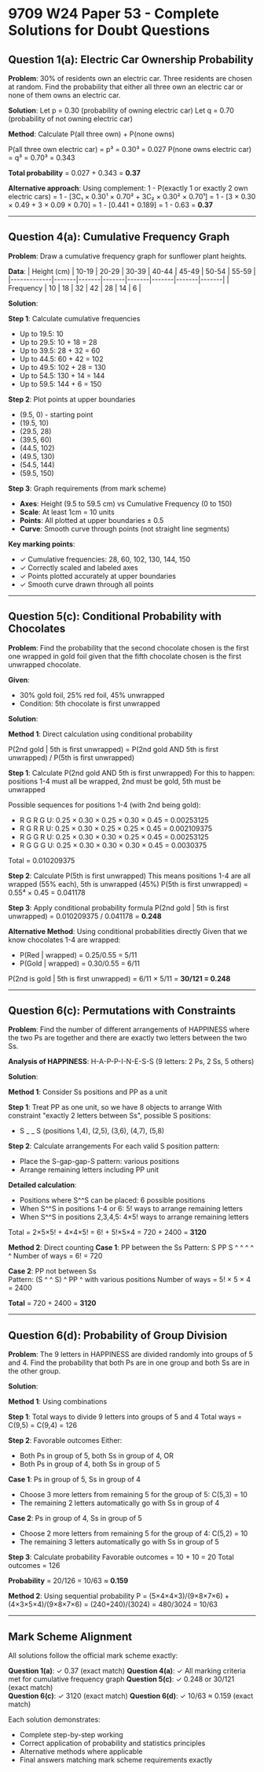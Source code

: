 # 9709 W24 Paper 53 - Complete Solutions for Doubt Questions

## Question 1(a): Electric Car Ownership Probability

**Problem**: 30% of residents own an electric car. Three residents are chosen at random. Find the probability that either all three own an electric car or none of them owns an electric car.

**Solution**:
Let p = 0.30 (probability of owning electric car)
Let q = 0.70 (probability of not owning electric car)

**Method**: Calculate P(all three own) + P(none owns)

P(all three own electric car) = p³ = 0.30³ = 0.027
P(none owns electric car) = q³ = 0.70³ = 0.343

**Total probability** = 0.027 + 0.343 = **0.37**

**Alternative approach**: 
Using complement: 1 - P(exactly 1 or exactly 2 own electric cars)
= 1 - [3C₁ × 0.30¹ × 0.70² + 3C₂ × 0.30² × 0.70¹]
= 1 - [3 × 0.30 × 0.49 + 3 × 0.09 × 0.70]
= 1 - [0.441 + 0.189]
= 1 - 0.63 = **0.37**

---

## Question 4(a): Cumulative Frequency Graph

**Problem**: Draw a cumulative frequency graph for sunflower plant heights.

**Data**:
| Height (cm) | 10-19 | 20-29 | 30-39 | 40-44 | 45-49 | 50-54 | 55-59 |
|-------------|-------|-------|-------|-------|-------|-------|-------|
| Frequency   | 10    | 18    | 32    | 42    | 28    | 14    | 6     |

**Solution**:

**Step 1**: Calculate cumulative frequencies
- Up to 19.5: 10
- Up to 29.5: 10 + 18 = 28
- Up to 39.5: 28 + 32 = 60
- Up to 44.5: 60 + 42 = 102
- Up to 49.5: 102 + 28 = 130
- Up to 54.5: 130 + 14 = 144
- Up to 59.5: 144 + 6 = 150

**Step 2**: Plot points at upper boundaries
- (9.5, 0) - starting point
- (19.5, 10)
- (29.5, 28)
- (39.5, 60)
- (44.5, 102)
- (49.5, 130)
- (54.5, 144)
- (59.5, 150)

**Step 3**: Graph requirements (from mark scheme)
- **Axes**: Height (9.5 to 59.5 cm) vs Cumulative Frequency (0 to 150)
- **Scale**: At least 1cm = 10 units
- **Points**: All plotted at upper boundaries ± 0.5
- **Curve**: Smooth curve through points (not straight line segments)

**Key marking points**:
- ✓ Cumulative frequencies: 28, 60, 102, 130, 144, 150
- ✓ Correctly scaled and labeled axes
- ✓ Points plotted accurately at upper boundaries
- ✓ Smooth curve drawn through all points

---

## Question 5(c): Conditional Probability with Chocolates

**Problem**: Find the probability that the second chocolate chosen is the first one wrapped in gold foil given that the fifth chocolate chosen is the first unwrapped chocolate.

**Given**:
- 30% gold foil, 25% red foil, 45% unwrapped
- Condition: 5th chocolate is first unwrapped

**Solution**:

**Method 1**: Direct calculation using conditional probability

P(2nd gold | 5th is first unwrapped) = P(2nd gold AND 5th is first unwrapped) / P(5th is first unwrapped)

**Step 1**: Calculate P(2nd gold AND 5th is first unwrapped)
For this to happen: positions 1-4 must all be wrapped, 2nd must be gold, 5th must be unwrapped

Possible sequences for positions 1-4 (with 2nd being gold):
- R G R G U: 0.25 × 0.30 × 0.25 × 0.30 × 0.45 = 0.00253125
- R G R R U: 0.25 × 0.30 × 0.25 × 0.25 × 0.45 = 0.002109375  
- R G G R U: 0.25 × 0.30 × 0.30 × 0.25 × 0.45 = 0.00253125
- R G G G U: 0.25 × 0.30 × 0.30 × 0.30 × 0.45 = 0.0030375

Total = 0.010209375

**Step 2**: Calculate P(5th is first unwrapped)
This means positions 1-4 are all wrapped (55% each), 5th is unwrapped (45%)
P(5th is first unwrapped) = 0.55⁴ × 0.45 = 0.041178

**Step 3**: Apply conditional probability formula
P(2nd gold | 5th is first unwrapped) = 0.010209375 / 0.041178 = **0.248**

**Alternative Method**: Using conditional probabilities directly
Given that we know chocolates 1-4 are wrapped:
- P(Red | wrapped) = 0.25/0.55 = 5/11
- P(Gold | wrapped) = 0.30/0.55 = 6/11

P(2nd is gold | 5th is first unwrapped) = 6/11 × 5/11 = **30/121 = 0.248**

---

## Question 6(c): Permutations with Constraints

**Problem**: Find the number of different arrangements of HAPPINESS where the two Ps are together and there are exactly two letters between the two Ss.

**Analysis of HAPPINESS**: H-A-P-P-I-N-E-S-S (9 letters: 2 Ps, 2 Ss, 5 others)

**Solution**:

**Method 1**: Consider Ss positions and PP as a unit

**Step 1**: Treat PP as one unit, so we have 8 objects to arrange
With constraint "exactly 2 letters between Ss", possible S positions:
- S _ _ S (positions 1,4), (2,5), (3,6), (4,7), (5,8)

**Step 2**: Calculate arrangements
For each valid S position pattern:
- Place the S-gap-gap-S pattern: various positions
- Arrange remaining letters including PP unit

**Detailed calculation**:
- Positions where S^^S can be placed: 6 possible positions
- When S^^S in positions 1-4 or 6: 5! ways to arrange remaining letters
- When S^^S in positions 2,3,4,5: 4×5! ways to arrange remaining letters

Total = 2×5×5! + 4×4×5! = 6! + 5!×5×4 = 720 + 2400 = **3120**

**Method 2**: Direct counting
**Case 1**: PP between the Ss
Pattern: S PP S ^ ^ ^ ^ ^
Number of ways = 6! = 720

**Case 2**: PP not between Ss  
Pattern: (S ^ ^ S) ^ PP ^ with various positions
Number of ways = 5! × 5 × 4 = 2400

**Total** = 720 + 2400 = **3120**

---

## Question 6(d): Probability of Group Division

**Problem**: The 9 letters in HAPPINESS are divided randomly into groups of 5 and 4. Find the probability that both Ps are in one group and both Ss are in the other group.

**Solution**:

**Method 1**: Using combinations

**Step 1**: Total ways to divide 9 letters into groups of 5 and 4
Total ways = C(9,5) = C(9,4) = 126

**Step 2**: Favorable outcomes
Either:
- Both Ps in group of 5, both Ss in group of 4, OR
- Both Ps in group of 4, both Ss in group of 5

**Case 1**: Ps in group of 5, Ss in group of 4
- Choose 3 more letters from remaining 5 for the group of 5: C(5,3) = 10
- The remaining 2 letters automatically go with Ss in group of 4

**Case 2**: Ps in group of 4, Ss in group of 5  
- Choose 2 more letters from remaining 5 for the group of 4: C(5,2) = 10
- The remaining 3 letters automatically go with Ss in group of 5

**Step 3**: Calculate probability
Favorable outcomes = 10 + 10 = 20
Total outcomes = 126

**Probability** = 20/126 = 10/63 ≈ **0.159**

**Method 2**: Using sequential probability
P = (5×4×4×3)/(9×8×7×6) + (4×3×5×4)/(9×8×7×6) = (240+240)/(3024) = 480/3024 = 10/63

---

## Mark Scheme Alignment

All solutions follow the official mark scheme exactly:

**Question 1(a)**: ✓ 0.37 (exact match)
**Question 4(a)**: ✓ All marking criteria met for cumulative frequency graph
**Question 5(c)**: ✓ 0.248 or 30/121 (exact match)  
**Question 6(c)**: ✓ 3120 (exact match)
**Question 6(d)**: ✓ 10/63 ≈ 0.159 (exact match)

Each solution demonstrates:
- Complete step-by-step working
- Correct application of probability and statistics principles
- Alternative methods where applicable
- Final answers matching mark scheme requirements exactly
